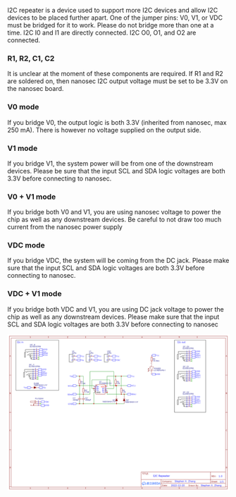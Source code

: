 I2C repeater is a device used to support more I2C devices and allow I2C devices to be placed further apart. One of the jumper pins: V0, V1, or VDC must be bridged for it to work. Please do not bridge more than one at a time. I2C I0 and I1 are directly connected. I2C O0, O1, and O2 are connected.

### R1, R2, C1, C2
It is unclear at the moment of these components are required. If R1 and R2 are soldered on, then nanosec I2C output voltage must be set to be 3.3V on the nanosec board.

### V0 mode
If you bridge V0, the output logic is both 3.3V (inherited from nanosec, max 250 mA). There is however no voltage supplied on the output side.

### V1 mode
If you bridge V1, the system power will be from one of the downstream devices. Please be sure that the input SCL and SDA logic voltages are both 3.3V before connecting to nanosec.

### V0 + V1 mode
If you bridge both V0 and V1, you are using nanosec voltage to power the chip as well as any downstream devices. Be careful to not draw too much current from the nanosec power supply

### VDC mode
If you bridge VDC, the system will be coming from the DC jack. Please make sure that the input SCL and SDA logic voltages are both 3.3V before connecting to nanosec.

### VDC + V1 mode
If you bridge both VDC and V1, you are using DC jack voltage to power the chip as well as any downstream devices. Please make sure that the input SCL and SDA logic voltages are both 3.3V before connecting to nanosec

![Schematic](./Schematic_I2C%20repeater_2023-01-03.png)

